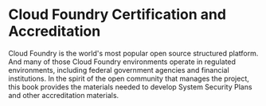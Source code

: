 # Cloud Foundry Certification and Accreditation

Cloud Foundry is the world's most popular open source structured platform. And many of those Cloud Foundry environments operate in regulated environments, including federal government agencies and financial institutions. In the spirit of the open community that manages the project, this book provides the materials needed to develop System Security Plans and other accreditation materials.

